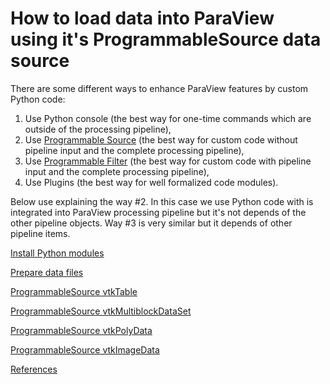 # How to load data into ParaView using it's ProgrammableSource data source

There are some different ways to enhance ParaView features by custom Python code:

1. Use Python console (the best way for one-time commands which are outside of the processing pipeline),
2. Use [Programmable Source](../ProgrammableSource/README.md) (the best way for custom code without pipeline input and the complete processing pipeline),
3. Use [Programmable Filter](../ProgrammableFilter/README.md) (the best way for custom code with pipeline input and the complete processing pipeline),
4. Use Plugins (the best way for well formalized code modules).

Below use explaining the way #2. In this case we use Python code with is integrated into ParaView processing pipeline but it's not depends of the other pipeline objects. Way #3 is very similar but it depends of other pipeline items.

[Install Python modules](../install.md)

[Prepare data files](../datafiles.md)

[ProgrammableSource vtkTable](vtkTable.md)

[ProgrammableSource vtkMultiblockDataSet](vtkMultiblockDataSet.md)

[ProgrammableSource vtkPolyData](vtkPolyData.md)

[ProgrammableSource vtkImageData](vtkImageData.md)

[References](../references.md)

